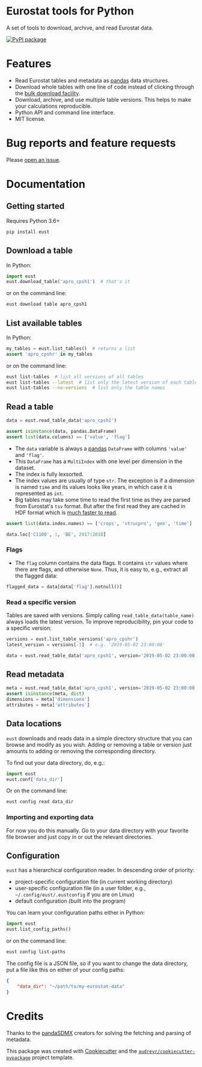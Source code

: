 # Eurostat tools for Python

A set of tools to download, archive, and read Eurostat data.

[![PyPI package](https://img.shields.io/pypi/v/eust.svg)](https://pypi.python.org/pypi/eust)

# Features

* Read Eurostat tables and metadata as [pandas] data structures.
* Download whole tables with one line of code instead of clicking through the [bulk download facility].
* Download, archive, and use multiple table versions. This helps to make your calculations reproducible.
* Python API and command line interface.
* MIT license.

# Bug reports and feature requests

Please [open an issue].

# Documentation

## Getting started

Requires Python 3.6+

```bash
pip install eust
```

## Download a table

In Python:

```python
import eust
eust.download_table('apro_cpsh1')  # that's it
```

or on the command line:

```bash
eust download table apro_cpsh1
```

## List available tables

In Python:

```python
my_tables = eust.list_tables()  # returns a list
assert 'apro_cpshr' in my_tables
```

or on the command line:

```bash
eust list-tables  # list all versions of all tables
eust list-tables --latest  # list only the latest version of each table
eust list-tables --no-versions  # list only the table names
```

## Read a table

```python
data = eust.read_table_data('apro_cpsh1')

assert isinstance(data, pandas.DataFrame)
assert list(data.columns) == ['value', 'flag']
```

* The `data` variable is always a [pandas] `DataFrame` with columns `'value'` and `'flag'`.
* This `DataFrame` has a `MultiIndex` with one level per dimension in the dataset.
* The index is fully lexsorted.
* The index values are usually of type `str`. The exception is if a dimension is named `time` and its values looks like years, in which case it is represented as `int`.
* Big tables may take some time to read the first time as they are parsed from Eurostat's `tsv` format. But after the first read they are cached in HDF format which is [much faster to read](http://pandas.pydata.org/pandas-docs/stable/user_guide/io.html#performance-considerations).

```python
assert list(data.index.names) == ['crops', 'strucpro', 'geo', 'time']

data.loc['C1100', :, 'BE', 2017:2018]
```

### Flags

* The `flag` column contains the data flags. It contains `str` values where there are flags, and otherwise `None`. Thus, it is easy to, e.g., extract all the flagged data:

```python
flagged_data = data[data['flag'].notnull()]
```

### Read a specific version

Tables are saved with versions. Simply calling `read_table_data(table_name)` always loads the latest version. To improve reproducibility, pin your code to a specific version:

```python
versions = eust.list_table_versions('apro_cpshr')
latest_version = versions[-1]  # e.g. '2019-05-02 23:00:00'

data = eust.read_table_data('apro_cpsh1', version='2019-05-02 23:00:00')
```

## Read metadata

```python
meta = eust.read_table_data('apro_cpsh1', version='2019-05-02 23:00:00')
assert isinstance(meta, dict)
dimensions = meta['dimensions']
attributes = meta['attributes']
```


## Data locations

`eust` downloads and reads data in a simple directory structure that you can browse and modify as you wish. Adding or removing a table or version just amounts to adding or removing the corresponding directory.

To find out your data directory, do, e.g.:

```python
import eust
eust.conf['data_dir']
```

Or on the command line:

```bash
eust config read data_dir
```

### Importing and exporting data

For now you do this manually. Go to your data directory with your favorite file browser and just copy in or out the relevant directories.

## Configuration

`eust` has a hierarchical configuration reader. In descending order of priority:

* project-specific configuration file (in current working directory)
* user-specific configuration file (in a user folder, e.g., `~/.config/eust/.eustconfig` if you are on Linux)
* default configuration (built into the program)

You can learn your configuration paths either in Python:

```python
import eust
eust.list_config_paths()
```

or on the command line:

```bash
eust config list-paths
```

The config file is a JSON file, so if you want to change the data directory, put a file like this on either of your config paths:

```json
{
    "data_dir": "~/path/to/my-eurostat-data"
}
```

# Credits

Thanks to the [pandaSDMX] creators for solving the fetching and parsing of metadata.

This package was created with [Cookiecutter] and the [`audreyr/cookiecutter-pypackage`] project template.

[pandas]: https://pandas.pydata.org/
[open an issue]: https://github.com/rasmuse/eust/issues
[bulk download facility]: https://ec.europa.eu/eurostat/estat-navtree-portlet-prod/BulkDownloadListing?sort=1&dir=data
[github repo]: https://github.com/rasmuse/eust
[pandaSDMX]: https://pandasdmx.readthedocs.io
[Cookiecutter]: https://github.com/audreyr/cookiecutter
[`audreyr/cookiecutter-pypackage`]: https://github.com/audreyr/cookiecutter-pypackage
